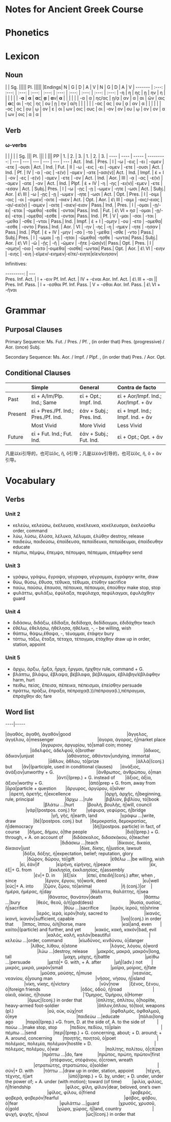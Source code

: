 Notes for Ancient Greek Course
=================================

# Phonetics


# Lexicon

## Noun

|        |                    Sg.             |||||                Pl.                |||||
|Endings|   N   |    G  |   D   |   A   |   V   |   N   |   G   |   D   |   A   |   V   |
------- | :---: | :---: | :---: | :---: | :---: | :---: | :---: | :---: | :---: | :---: |
-η      |  η    | ης    |   ῃ   | ην    |   η   |       |       |       |       |       |
-**α**  | **α** | **α**ς| **ᾳ** | **α**ν| **α** |       |       |       |       |       |
-α      |  α    | ης/ας | ῃ/ᾳ   | αν    |   α   |   αι  |   ῶν  |  αις  | **α**ς|  αι   |
-ης     |  ης   | ου    |   ῃ   |  ην   |   α/η |       |       |       |       |       |
-ας     |  ας   | ου    |   ᾳ   | αν    |   α   |       |       |       |       |       |
-ος     |  ος   | ου    |   ῳ   | ον    |   ε   |   οι  | ων    |  οις  | ους   |  οι   |
-ον     |  ον   | ου    |   ῳ   | ον    |   ον  |   α   | ων    |  οις  | α     |   α   |

## Verb

### ω-verbs

|    |      |       |             |          Sg.         |||        Pl.          |||
|                 |||      PP     |   1.  |   2.  |   3.  |   1.  |   2.  |   3.  |
---- | ---- | ----- |  ---------: |  ---  |  ---  |  ---  |  ---  |  ---  |  ---  |
Act. | Ind. | Pres. | I           |   -ω  |  -εις |  -ει  | -ομεν | -ετε  | -ουσι |
Act. | Ind. | Fut.  | II          |   -ω  |  -εις |  -ει  | -ομεν | -ετε  | -ουσι |
Act. | Ind. | Pf.   | IV          |   -α  |  -ας  | -ε(ν) | -αμεν | -ατε  |-ασι(ν)|
Act. | Ind. | Impf. | ἐ + I       |  -ον  |  -ες  | -ε(ν) | -ομεν | -ετε  | -ον   |
Act. | Ind. | Aor.  | III         |   -α  |  -ας  | -ε(ν) | -αμεν | -ατε  | -αν   |
Act. | Ind. | Plpf. | ἐ + IV      |   -η  |  -ης  | -ει(ν)| -εμεν | -ετε  | -εσαν |
Act. | Subj.| Pres. | I           |   -ω  |  -ῃς  | -ῃ    | -ωμεν | -ητε  | -ωσι  |
Act. | Subj.| Aor.  | ἐ\ III      |   -ω  |  -ῃς  | -ῃ    | -ωμεν | -ητε  | -ωσι  |
Act. | Opt. | Pres. | I           | -οιμι | -οις  | -οι   | -οιμεν| -οιτε | -οιεν |
Act. | Opt. | Aor.  | ἐ\ III      | -αιμι | -αις/-ειας | -αι/-ειε(ν) | -αιμεν | -αιτε | -αιεν/-ειαν |
Pass.| Ind. | Pres. | I           | -ομαι | -ῃ/-ει| -εται | -ομεθα| -εσθε | -ονται|
Pass.| Ind. | Fut.  | ἐ\ VI + ησ  | -ομαι | -ῃ/-ει| -εται | -ομεθα| -εσθε | -ονται|
Pass.| Ind. | Pf.   | V           | -μαι  | -σαι  | -ται  | -μεθα | -σθε  | -νται |
Pass.| Ind. | Impf. | ἐ + I       | -ομην | -ου   | -ετο  | -ομεθα| -εσθε | -οντο |
Pass.| Ind. | Aor.  | VI          |  -ην  | -ης   | -η    | -ημεν | -ητε  | -ησαν |
Pass.| Ind. | Plpf. | ἐ + IV      | -μην  | -σο   | -το   | -μεθα | -σθε  | -ντο  |
Pass.| Subj.| Pres. | I           | -ωμαι | -ῃ    | -ηται | -ῶμεθα| -ησθε | -ωνται| 
Pass.| Subj.| Aor.  | ἐ\ VI       | -ῶ    | -ῇς   | -ῆ    | -ῶμεν | -ῆτε  |-ῶσι(ν)|
Pass.| Opt. | Pres. | I           | -οιμην| -οιο  | -οιτο |-οιμεθα| -οισθε| -ωνται|
Pass.| Opt. | Aor.  | ἐ\ VI       | -ειην | -ειης | -ειη  |-εῖμεν/-ειημεν|-εῖτε/-ειητε|εῖεν/ειησαν|

Infinitives:

  ---------:     |  ---  
Pres. Inf. Act.	 | I + -ειν
Pf. Inf. Act.	 | IV + -ἐναι
Aor. Inf. Act.	 | ἐ\ III + -αι
                 || 
Pres. Inf. Pass. | I + -εσθαι
Pf. Inf. Pass.	 | V + -σθαι
Aor. Inf. Pass.	 | ἐ\ VI + -ῆναι
	
	
# Grammar

## Purposal Clauses

Primary Sequence: Ms. Fut. / Pres. / Pf. , (in order that) Pres. (progressive) / Aor. (once) Subj.

Secondary Sequence: Ms. Aor. / Impf. / Plpf. , (in order that) Pres. / Aor. Opt.

## Conditional Clauses

|	    |                  Simple               |          General          | Contra de facto
--------|:--------------------------------------|:--------------------------|:---------------
Past	|εἰ + A/Im/Plp. Ind.; Same	            | εἰ + Opt.; Impf. Ind.	    | εἰ + Aor/Impf. Ind.; Aor/Impf. + ἄν
Present	|εἰ + Pres./Pf. Ind.; Pres./Pf. Ind.	| ἐάν + Subj.; Pres. Ind.	| εἰ + Impf. Ind.; Impf. Ind. + ἄν
|	    | Most Vivid                            | More Vivid                | Less Vivid
Future	|εἰ + Fut. Ind.; Fut. Ind.              | ἐάν + Subj.; Fut. Ind.    | εἰ + Opt.; Opt. + ἄν

凡是以εἰ引导的，也可以ὅς, ἥ, ὅ引导；凡是以ἐάν引导的，也可以ὅς, ἥ, ὅ + ἄν引导。 


# Vocabulary

## Verbs

### Unit 2
-	κελεὐω, κελεύσω, ἐκέλευσα, κεκέλευκα, κεκέλευσμαι, ἐκελεὐσθω
order, command
-	λύω, λύσω, ἔλύσα, λέλυκα, λέλυμαι, ἐλύθην
destroy, release
-	παιδεύω, παιδεύσω, ἐπαίδευσα, πεπαίδευκα, πεπαίδευμαι, ἐπαίδευθην
educate
-	πέμπω, πέμψω, ἔπεμψα, πέπομφα, πέπεμμαι, ἐπέμφθην
send

### Unit 3
-	γράφω, γράψω, ἔγραψα, γέγραφα, γέγραμμαι, ἐγράφην
write, draw
-	θύω, θύσω, ἔθυσα, τέθυκα, τέθυμαι, ἐτύθην
sacrifice
-	παύω, παύσω, ἔπαυσα, πέπαυκα, πέπαυμαι, ἐπαύθην
make stop, stop
-	φυλάττω, φυλάξω, έφύλαξα, πεφύλαχα, πεφύλαγμαι, έφυλάχθην
guard

### Unit 4
-	διδάσκω, διδάξω, ἐδίδαξα, δεδίδαχα, δεδίδαγμαι, ἐδιδάχθην
teach
-	ἐθέλω, ἐθελήσω, ἠθέλησα, ἠθέλκα, -, -
be willing, wish
-	θάπτω, θάψω,ἔθαψα, -, τέυαμμαι, ἐτάφην
bury
-	τάττω, τάξω, ἔταξα, τέταχα, τέταγμαι, ἐτάχθην
draw up in order, station, appoint

### Unit 5
- ἄρχω, ἄρξω, ἦρξα, ἦρχα, ἦργμαι, ἥρχθην
rule, command + G.
- βλάπτω, βλάψω, ἔβλαψα, βέβλαφα, βέβλαμμαι, ἐβλάβην/ἐβλάφθην
harm, hurt
- πειθω, πείσς, ἔπεισα, πέπεικα, πέπεισμαι, ἐπείσθην
persuade
- πράττω, πράξω, ἔπραξα, πέπραχα(t.))/πέπραγα(i.),πέπραγμαι, ἐπράχθην
do; fare

## Word list
----|-----
<!--αγαθος, αγαθη, αγαθον-->|ἀγαθός, ἀγαθή, ἀγαθόν|good <span style="color:#fff">agathos, agathe, agathon</span>
<!--αγγελος, αγγελου, ο-->|ἄγγελος, ἀγγέλου, ὁ|messenger <span style="color:#fff">aggelos, aggeloy, o</span>
<!--αγορα, αγορας, η -->|ἀγορα, ἀγορας, ἡ|market place <span style="color:#fff">agora, agoras, e</span>
<!--αγρυριον, αργυριου, το  -->|ἀγρυριον, ἀργυρίου, τό|small coin; money <span style="color:#fff">agryrion, argyrioy, to</span>
<!--αδελφος, αδελφου, ο-->|ἀδελφός, ἀδελφοῦ, ὁ|brother <span style="color:#fff">adelphos, adelphoy, o</span>
<!--αδικος, αδικον-->|ἄδικος, ἄδικον|unjust <span style="color:#fff">adikos, adikon</span>
<!--αθανατος, αθαντον, -->|ἀθάνατος, ἀθάντον|undying, immortal <span style="color:#fff">athanatos, athanton</span>
<!--αθλον, αθλου, το-->|ἆθλον, ἄθλου, τό|prize <span style="color:#fff">athlon, athloy, to</span>
<!--αλλα -->|ἀλλά|(conj.) but <span style="color:#fff">alla</span>
<!--αν,    -->|ἄν|(participle, used in conditional clauses) <span style="color:#fff">an</span>
<!--αναξιος, αναξιον  -->|ἀνάξιος, ἀνάξιον|unworthy + G. <span style="color:#fff">anaksios, anaksion</span>
<!--ανθρωπος, ανθρωπου, ο-->|ἄνθρωπος, ἀνθρώπου, ὁ|man <span style="color:#fff">anthropos, anthropoy, o</span>
<!--αντι    -->|ἀντί|(prep.) + G. instead of <span style="color:#fff">anti</span>
<!--αξιος, αξια, αξιον  -->|ἄξιος, ἀξία, ἄξιον|worthy + G. <span style="color:#fff">aksios, aksia, aksion</span>
<!--απο   ,  -->|ἀπό|prep + G. from, away from <span style="color:#fff">apo</span>
<!--αρα  -->|ἆρα|particle + question <span style="color:#fff">ara</span>
<!--αργυρος, αργυρου, ο-->|ἄργυρος, ἀργύρου, ὁ|silver <span style="color:#fff">argyros, argyroy, o</span>
<!--αρετη, αρετης, η-->|ἀρετή, ἀρετῆς, ἡ|excellence <span style="color:#fff">arete, aretes, e</span>
<!--αρχη, αρχης, η, , -->|ἀρχή, ἀρχῆς, ἡ|beginning, rule, principal <span style="color:#fff">arxe, arxes, e</span>
<!--αρχω -->|ἄρχω ...|rule <span style="color:#fff">arxo</span>
<!--βιβλιον, βιβλιου, το-->|βιβλίον, βιβλίου, τό|book <span style="color:#fff">biblion, biblioy, to</span>
<!--βλατω -->|βλάτω ...|hurt <span style="color:#fff">blato</span>
<!--βουλη, βουλης, η, -->|βουλή, βουλῆς, ἡ|will, council <span style="color:#fff">boyle, boyles, e</span>
<!--γαρ  -->|γάρ|(postpos. conj.) for <span style="color:#fff">gar</span>
<!--γεφυρα, γεφυρας, η-->|γέφυρα, γεφύρας, ἡ|bridge <span style="color:#fff">gephyra, gephyras, e</span>
<!--γη, γης, η, -->|γῆ, γῆς, ἡ|earth, land <span style="color:#fff">ge, ges, e</span>
<!--γραφω , -->|γράφω ...|write, draw <span style="color:#fff">grapho</span>
<!--δε  -->|δέ|(postpos. conj.) but <span style="color:#fff">de</span>
<!--δεμοκρατια, δεμοκρατιας, η-->|δεμοκρατία, δεμοκρατίας, ἡ|democracy <span style="color:#fff">demokratia, demokratias, e</span>
<!--δη   ,  -->|δή|(postpos. particle) in fact, of course <span style="color:#fff">de</span>
<!--δημος, δημου, ο -->|δῆμος, δήμου, ὁ|the people <span style="color:#fff">demos, demoy, o</span>
<!--δια   ,     -->|διά|(prep.) + G. through, + A. on account of <span style="color:#fff">dia</span>
<!--διδασκαλος, διδασκακου, ο-->|διδάσκαλος, διδασκάκου, ὁ|teacher <span style="color:#fff">didaskalos, didaskakoy, o</span>
<!--διδασκω -->|διδάσκω ...|teach <span style="color:#fff">didasko</span>
<!--δικαιος, δικαια, δικαιον-->|δίκαιος, δικαία, δίκαιον|just <span style="color:#fff">dikaios, dikaia, dikaion</span>
<!--δικε, δικης, η, -->|δἰκε, δίκης, ἡ|justice, lawsuit <span style="color:#fff">dike, dikes, e</span>
<!--δοξα, δοξης, η,  , -->|δόξα, δόξης, ἡ|expectation, belief; reputation, glory <span style="color:#fff">doksa, dokses, e</span>
<!--δωρον, δωρου, το-->|δῶρον, δῶρου, τό|gift <span style="color:#fff">doron, doroy, to</span>
<!--εθελω  , -->|ἐθέλω ...|be willing, wish <span style="color:#fff">ethelo</span>
<!--ει, εαν-->|εἰ, ἐάν|if <span style="color:#fff">ei, ean</span>
<!--ειρηνη, ειρηνης, η-->|εἰρήνη, εἰρήνης, ἡ|peace <span style="color:#fff">eirene, eirenes, e</span>
<!--εκ, εξ  -->|έκ, έξ|+ G. from <span style="color:#fff">ek, eks</span>
<!--εκκλησια, εκκλαησιας, η-->|έκκλησία, έκκλαησίας, ἡ|assembly <span style="color:#fff">ekklesia, ekklaesias, e</span>
<!--εν  -->|ἐν|+ D. in <span style="color:#fff">en</span>
<!--εξ-->|ἕξ|six <span style="color:#fff">eks</span>
<!--επει, επειδη ,  , -->|ἐπεί, ἐπειδή|(conj.) after, when , since <span style="color:#fff">epei, epeide</span>
<!--εργον, εργου, το, -->|ἔργον, ἔργου, τό|work, deed <span style="color:#fff">ergon, ergoy, to</span>
<!--ευ-->|ευ|well <span style="color:#fff">ey</span>
<!--ευς  -->|εὐς|+ A. into <span style="color:#fff">eys</span>
<!--ζωον, ζου, το-->|ζῷον, ζῴου, τό|animal <span style="color:#fff">zoon, zoy, to</span>
<!--η -->|ἤ (conj.)|or <span style="color:#fff">e</span>
<!--ημερα, ημερας, η-->|ἡμέρα, ἡμέρας, ἡ|day <span style="color:#fff">emera, emeras, e</span>
<!--θαλαττα, θαλαττης, η-->|θάλαττα, θαλάττης, ἡ|sea <span style="color:#fff">thalatta, thalattes, e</span>
<!--θανατος, θανατον-->|θάνατος, θανάτον|death <span style="color:#fff">thanatos, thanaton</span>
<!--θαπτω -->|θάπτω ...|bury <span style="color:#fff">thapto</span>
<!--θεος, θεου, οη-->|θεός, θεοῦ, ὁ/ἡ|god(dess) <span style="color:#fff">theos, theoy, oe</span>
<!--θυσια, ουσιας, η-->|θυσία, ουσίας, ἡ|sacrifice <span style="color:#fff">thysia, oysias, e</span>
<!--θυω -->|θύω ...|sacrifice <span style="color:#fff">thyo</span>
<!--ιερον, ιερου, το-->|ἱερόν, ἱεροῦ, τό|shrine <span style="color:#fff">ieron, ieroy, to</span>
<!--ιερος, ιερα, ιερον,  -->|ἱερός, ἱερά, ἱερόν|holy, sacred to <span style="color:#fff">ieros, iera, ieron</span>
<!--ικανος, ικανη, ικανον, -->|ἱκανός, ἱκανή, ἱκανόν|sufficient, capable <span style="color:#fff">ikanos, ikane, ikanon</span>
<!--ινα   -->|ἵνα|(conj.) in order that <span style="color:#fff">ina</span>
<!--ιππος, ιππου, οη, -->|ἵππος, ἵππου, ὁ/ἡ|horse, mare <span style="color:#fff">ippos, ippoy, oe</span>
<!--και, -->|καί|and, even <span style="color:#fff">kai</span>
<!--καιτοι  ,  -->|καίτοι|(particle) and further, and yet <span style="color:#fff">kaitoi</span>
<!--κακος, κακη, κακον, -->|κακός, κακή, κακόν|bad, evil <span style="color:#fff">kakos, kake, kakon</span>
<!--καλος, καλη, καλον-->|καλός, καλή, καλόν|beautiful <span style="color:#fff">kalos, kale, kalon</span>
<!--κελευω , -->|κελεὐω ...|order, command <span style="color:#fff">keleyo</span>
<!--κιωδυνος, κινδυνου, ο-->|κίωδῦνος, κινδύνου, ὁ|danger <span style="color:#fff">kiodynos, kindynoy, o</span>
<!--λιθος, λιθου, ο-->|λίθος, λίθου, ὁ|stone <span style="color:#fff">lithos, lithoy, o</span>
<!--λογος, λογου, ο-->|λόγος, λόγου, ὁ|word <span style="color:#fff">logos, logoy, o</span>
<!--λυω , -->|λύω ...|destroy, release <span style="color:#fff">lyo</span>
<!--μακρος, μακρα, μακρον, -->|μακρός, μακρά, μακρόν|long, tall <span style="color:#fff">makros, makra, makron</span>
<!--μαχη, μαχης, η-->|μαχη, μάχης, ἡ|battle <span style="color:#fff">maxe, maxes, e</span>
<!--μειθω -->|μείθω ...|persuade <span style="color:#fff">meitho</span>
<!--μετα  ,   -->|μετά|+ G. with, + A. after <span style="color:#fff">meta</span>
<!--μη -->|μἠ|(adv.) not <span style="color:#fff">me</span>
<!--μικρος, μικρα, μικρον-->|μικρός, μικρά, μικρόν|small <span style="color:#fff">mikros, mikra, mikron</span>
<!--μοιρα, μοιρας, η-->|μοῖρα, μοίρας, ἡ|fate <span style="color:#fff">moira, moiras, e</span>
<!--μουσα, μουσης, η-->|μοῦσα, μούσης, ἡ|muse <span style="color:#fff">moysa, moyses, e</span>
<!--νεανιας, νεανιου, ο -->|νεανίας, νεανίου, ὁ|young man <span style="color:#fff">neanias, neanioy, o</span>
<!--νησος, νησου, η-->|νῆσος, νήσου, ἡ|island <span style="color:#fff">nesos, nesoy, e</span>
<!--νικη, νικης, η-->|νίκη, νίκης, ἡ|victory <span style="color:#fff">nike, nikes, e</span>
<!--νυν-->|νῦν|now <span style="color:#fff">nyn</span>
<!--ξενος, ξενου, ο -->|ξένος, ξένου, ὁ|foreign friends <span style="color:#fff">ksenos, ksenoy, o</span>
<!--οδος, οδου, η-->|ὁδός, ὁδοῦ, ἡ|road <span style="color:#fff">odos, odoy, e</span>
<!--οικια, οικιας, η-->|οἰκιᾶ, οἰκίας, ἡ|house <span style="color:#fff">oikia, oikias, e</span>
<!--ομηρος, ομηρου, ο-->|Ὅμηρος, Ὁμήρου, ὁ|Homer <span style="color:#fff">omeros, omeroy, o</span>
<!--ομως   -->|ὅμως|(conj.) in order that <span style="color:#fff">omos</span>
<!--οπλιτης, οπλιτου, ο,  -->|ὁπλίτης, ὁπλίτου, ὁ|hoplite, heavy-armed foot-soldier <span style="color:#fff">oplites, oplitoy, o</span>
<!--οπλον,οπλου, το,  -->|ὅπλον,ὅπλου, τό|tool, weapons (pl.) <span style="color:#fff">oplon,oploy, to</span>
<!--ου, ουκ, ουχ-->|οὐ, οὐκ, οὐχ|not <span style="color:#fff">oy, oyk, oyx</span>
<!--οφθαλμος, οφθαλμου, ο-->|ὀφθαλμός, ὀφθαλμοῦ, ὁ|eye <span style="color:#fff">ophthalmos, ophthalmoy, o</span>
<!--παιδευω -->|παιδεύω ...|educate <span style="color:#fff">paideyo</span>
<!--παλαι -->|πἀλαι|long ago <span style="color:#fff">palai</span>
<!--παρα  ,     ,     -->|παρά|(prep.) +G. from, D. at the side of, A. to the side of <span style="color:#fff">para</span>
<!--παυω  , -->|παύω ...|make stop, stop <span style="color:#fff">payo</span>
<!--πεδιον, πεδιου, το-->|πεδίον, πεδίου, τό|plain <span style="color:#fff">pedion, pedioy, to</span>
<!--πεμπω -->|πέμπω ...|send <span style="color:#fff">pempo</span>
<!--περι   ,       , -->|περί|(prep.) + G. concerning, about; + D. around; + A. around, concerning <span style="color:#fff">peri</span>
<!--ποιητης, ποιητου, ο-->|ποιητής, ποιητοῦ, ὁ|poet <span style="color:#fff">poietes, poietoy, o</span>
<!--πολεμιος, πολεμια, πολεμιον  -->|πολέμιος, πολεμία, πολέμιον|hostile + D. <span style="color:#fff">polemios, polemia, polemion</span>
<!--πολεμος, πολεμου, ο-->|πόλεμος, πολέμου, ὁ|war <span style="color:#fff">polemos, polemoy, o</span>
<!--πολιτης, πολιτου, ο-->|πολίτης, πολίτου, ὁ|citizen <span style="color:#fff">polites, politoy, o</span>
<!--πραττω , -->|πράττω ...|do, fare <span style="color:#fff">pratto</span>
<!--πρωτος, πρωτη, πρωτον-->|πρῶτος, πρώτη, πρῶτον|first <span style="color:#fff">protos, prote, proton</span>
<!--στεφανος, στεφανου, ο, -->|στέφανος, στἐφάνου, ὁ|crown, wreath <span style="color:#fff">stephanos, stephanoy, o</span>
<!--στρατιωτης, στρατιωτου, ο-->|στρατιώτης, στρατιώτου, ὁ|soldier <span style="color:#fff">stratiotes, stratiotoy, o</span>
<!--συν  -->|σύν|+ D. with <span style="color:#fff">syn</span>
<!--ταττω    , , -->|τάττω ...|draw up in order, station, appoint <span style="color:#fff">tatto</span>
<!--τεχνη, τεχνης, η-->|τέχνη, τέχνης, ἡ|art <span style="color:#fff">texne, texnes, e</span>
<!--υπο   ,    ,            -->|ὑπό|(prep.) + G. by, under; + D. under, under the power of; + A. under (with motion); toward (of time) <span style="color:#fff">ypo</span>
<!--φιλια, φιλιας, η-->|φιλία, φιλίας, ἡ|friendship <span style="color:#fff">philia, philias, e</span>
<!--φιλος, φιλη, φιλον, ,  -->|φίλος, φίλη, φίλον|dear, beloved, one’s own <span style="color:#fff">philos, phile, philon</span>
<!--φιλος, φιλου, ο-->|φἰλος, φίλου, ὁ|friend <span style="color:#fff">philos, philoy, o</span>
<!--φοβερος, φοβερα, φοβερον-->|φοβερός, φοβερά, φοβερόν|fearful <span style="color:#fff">phoberos, phobera, phoberon</span>
<!--φοβος, φοβου, ο-->|φόβος, φόβου, ὁ|fear <span style="color:#fff">phobos, phoboy, o</span>
<!--φυλαττω -->|φυλάττω ...|guard <span style="color:#fff">phylatto</span>
<!--χρυσος, χρυσου, ο-->|χρυσός, χρυσοῦ, ὁ|gold <span style="color:#fff">xrysos, xrysoy, o</span>
<!--χωρα, χωρας, η, -->|χώρα, χώρας, ἡ|land, country <span style="color:#fff">xora, xoras, e</span>
<!--ψυχη, ψυχης, η-->|ψυχή, ψυχῆς, ἡ|soul <span style="color:#fff">psyxe, psyxes, e</span>
<!--ως   -->|ὡς|(conj.) in order that <span style="color:#fff">os</span>

